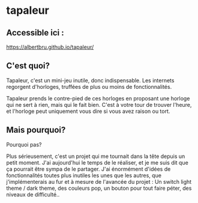 # tapaleur

## Accessible ici :
https://albertbru.github.io/tapaleur/

## C'est quoi?
Tapaleur, c'est un mini-jeu inutile, donc indispensable. Les internets regorgent d'horloges, truffées de plus ou moins de fonctionnalités.

Tapaleur prends le contre-pied de ces horloges en proposant une horloge qui ne sert à rien, mais qui le fait bien. C'est à votre tour de trouver l'heure, et l'horloge peut uniquement vous dire si vous avez raison ou tort. 

## Mais pourquoi?
Pourquoi pas? 

Plus sérieusement, c'est un projet qui me tournait dans la tête depuis un petit moment. J'ai aujourd'hui le temps de le réaliser, et je me suis dit que ça pourrait être sympa de le partager. J'ai énormément d'idées de fonctionnalités toutes plus inutiles les unes que les autres, que j'implémenterais au fur et à mesure de l'avancée du projet : Un switch light theme / dark theme, des couleurs pop, un bouton pour tout faire péter, des niveaux de difficulté..
